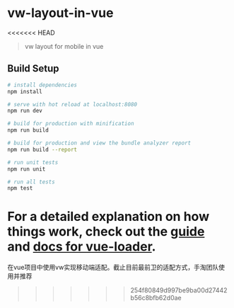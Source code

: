 # vw-layout-in-vue
<<<<<<< HEAD

> vw layout for mobile in vue

## Build Setup

``` bash
# install dependencies
npm install

# serve with hot reload at localhost:8080
npm run dev

# build for production with minification
npm run build

# build for production and view the bundle analyzer report
npm run build --report

# run unit tests
npm run unit

# run all tests
npm test
```

For a detailed explanation on how things work, check out the [guide](http://vuejs-templates.github.io/webpack/) and [docs for vue-loader](http://vuejs.github.io/vue-loader).
=======
在vue项目中使用vw实现移动端适配。截止目前最前卫的适配方式，手淘团队使用并推荐
>>>>>>> 254f80849d997be9ba00d27442b56c8bfb62d0ae
